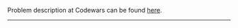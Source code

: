 Problem description at Codewars can be found
[here](https://www.codewars.com/kata/5a34af40e1ce0eb1f5000036/train/python).

-------------


